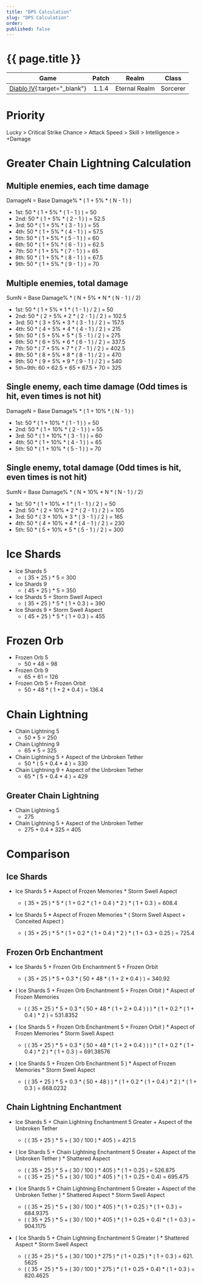 ```yaml
---
title: "DPS Calculation"
slug: "DPS Calculation"
order: 
published: false
---
```


# {{ page.title }}

|                             Game                             | Patch |     Realm     |  Class   |
| :----------------------------------------------------------: | :---: | :-----------: | :------: |
| [Diablo IV](https://diablo4.blizzard.com/){:target="_blank"} | 1.1.4 | Eternal Realm | Sorcerer |

# Priority
Lucky > Critical Strike Chance > Attack Speed > Skill > Intelligence > +Damage

# Greater Chain Lightning Calculation

## Multiple enemies, each time damage
DamageN = Base Damage% * ( 1 + 5% * ( N - 1 ) )
- 1st: 50 * ( 1 + 5% * ( 1 - 1 ) ) = 50
- 2nd: 50 * ( 1 + 5% * ( 2 - 1 ) ) = 52.5
- 3rd: 50 * ( 1 + 5% * ( 3 - 1 ) ) = 55
- 4th: 50 * ( 1 + 5% * ( 4 - 1 ) ) = 57.5
- 5th: 50 * ( 1 + 5% * ( 5 - 1 ) ) = 60
- 6th: 50 * ( 1 + 5% * ( 6 - 1 ) ) = 62.5
- 7th: 50 * ( 1 + 5% * ( 7 - 1 ) ) = 65
- 8th: 50 * ( 1 + 5% * ( 8 - 1 ) ) = 67.5
- 9th: 50 * ( 1 + 5% * ( 9 - 1 ) ) = 70

## Multiple enemies, total damage
SumN = Base Damage% * ( N + 5% * N * ( N - 1 ) / 2)
- 1st: 50 * ( 1 + 5% * 1 * ( 1 - 1 ) / 2 ) = 50
- 2nd: 50 * ( 2 + 5% * 2 * ( 2 - 1 ) / 2 ) = 102.5
- 3rd: 50 * ( 3 + 5% * 3 * ( 3 - 1 ) / 2 ) = 157.5
- 4th: 50 * ( 4 + 5% * 4 * ( 4 - 1 ) / 2 ) = 215
- 5th: 50 * ( 5 + 5% * 5 * ( 5 - 1 ) / 2 ) = 275
- 6th: 50 * ( 6 + 5% * 6 * ( 6 - 1 ) / 2 ) = 337.5
- 7th: 50 * ( 7 + 5% * 7 * ( 7 - 1 ) / 2 ) = 402.5
- 8th: 50 * ( 8 + 5% * 8 * ( 8 - 1 ) / 2 ) = 470
- 9th: 50 * ( 9 + 5% * 9 * ( 9 - 1 ) / 2 ) = 540
- 5th~9th: 60 + 62.5 + 65 + 67.5 + 70 = 325

## Single enemy, each time damage (Odd times is hit, even times is not hit)
DamageN = Base Damage% * ( 1 + 10% * ( N - 1 ) )
- 1st: 50 * ( 1 + 10% * ( 1 - 1 ) ) = 50
- 2nd: 50 * ( 1 + 10% * ( 2 - 1 ) ) = 55
- 3rd: 50 * ( 1 + 10% * ( 3 - 1 ) ) = 60
- 4th: 50 * ( 1 + 10% * ( 4 - 1 ) ) = 65
- 5th: 50 * ( 1 + 10% * ( 5 - 1 ) ) = 70

## Single enemy, total damage (Odd times is hit, even times is not hit)
SumN = Base Damage% * ( N + 10% * N * ( N - 1 ) / 2)
- 1st: 50 * ( 1 + 10% * 1 * ( 1 - 1 ) / 2 ) = 50
- 2nd: 50 * ( 2 + 10% * 2 * ( 2 - 1 ) / 2 ) = 105
- 3rd: 50 * ( 3 + 10% * 3 * ( 3 - 1 ) / 2 ) = 165
- 4th: 50 * ( 4 + 10% * 4 * ( 4 - 1 ) / 2 ) = 230
- 5th: 50 * ( 5 + 10% * 5 * ( 5 - 1 ) / 2 ) = 300

# Ice Shards
- Ice Shards 5
  - ( 35 + 25 ) * 5 = 300
- Ice Shards 9
  - ( 45 + 25 ) * 5 = 350
- Ice Shards 5 + Storm Swell Aspect
  - ( 35 + 25 ) * 5 * ( 1 + 0.3 ) = 390
- Ice Shards 9 + Storm Swell Aspect
  - ( 45 + 25 ) * 5 * ( 1 + 0.3 ) = 455

# Frozen Orb
- Frozen Orb 5
  - 50 + 48 = 98
- Frozen Orb 9
  - 65 + 61 = 126
- Frozen Orb 5 + Frozen Orbit
  - 50 + 48 * ( 1 + 2 * 0.4 ) = 136.4

# Chain Lightning
- Chain Lightning 5
  - 50 * 5 = 250
- Chain Lightning 9
  - 65 * 5 = 325
- Chain Lightning 5 + Aspect of the Unbroken Tether
  - 50 * ( 5 + 0.4 * 4 ) = 330
- Chain Lightning 9 + Aspect of the Unbroken Tether
  - 65 * ( 5 + 0.4 * 4 ) = 429

## Greater Chain Lightning
- Chain Lightning 5
  - 275
- Chain Lightning 5 + Aspect of the Unbroken Tether
  - 275 + 0.4 * 325 = 405

# Comparison

## Ice Shards
- Ice Shards 5 * Aspect of Frozen Memories * Storm Swell Aspect
  - ( 35 + 25 ) * 5 * ( 1 + 0.2 * ( 1 + 0.4 ) * 2 ) * ( 1 + 0.3 ) = 608.4

- Ice Shards 5 * Aspect of Frozen Memories * ( Storm Swell Aspect + Conceited Aspect )
  - ( 35 + 25 ) * 5 * ( 1 + 0.2 * ( 1 + 0.4 ) * 2 ) * ( 1 + 0.3 + 0.25 ) = 725.4

## Frozen Orb Enchantment
- Ice Shards 5 + Frozen Orb Enchantment 5 + Frozen Orbit
  - ( 35 + 25 ) * 5 + 0.3 * ( 50 + 48 * ( 1 + 2 * 0.4 ) ) = 340.92

- ( Ice Shards 5 + Frozen Orb Enchantment 5 + Frozen Orbit ) * Aspect of Frozen Memories
  - ( ( 35 + 25 ) * 5 + 0.3 * ( 50 + 48 * ( 1 + 2 * 0.4 ) ) ) * ( 1 + 0.2 * ( 1 + 0.4 ) * 2 ) = 531.8352

- ( Ice Shards 5 + Frozen Orb Enchantment 5 + Frozen Orbit ) * Aspect of Frozen Memories * Storm Swell Aspect
  - ( ( 35 + 25 ) * 5 + 0.3 * ( 50 + 48 * ( 1 + 2 * 0.4 ) ) ) * ( 1 + 0.2 * ( 1 + 0.4 ) * 2 ) * ( 1 + 0.3 ) = 691.38576

- ( Ice Shards 5 + Frozen Orb Enchantment 5 ) * Aspect of Frozen Memories * Storm Swell Aspect
  - ( ( 35 + 25 ) * 5 + 0.3 * ( 50 + 48 ) ) * ( 1 + 0.2 * ( 1 + 0.4 ) * 2 ) * ( 1 + 0.3 ) = 668.0232

## Chain Lightning Enchantment
- Ice Shards 5 + Chain Lightning Enchantment 5 Greater + Aspect of the Unbroken Tether
  - ( ( 35 + 25 ) * 5 + ( 30 / 100 ) * 405 ) = 421.5

- ( Ice Shards 5 + Chain Lightning Enchantment 5 Greater + Aspect of the Unbroken Tether ) * Shattered Aspect
  - ( ( 35 + 25 ) * 5 + ( 30 / 100 ) * 405 ) * ( 1 + 0.25 ) = 526.875
  - ( ( 35 + 25 ) * 5 + ( 30 / 100 ) * 405 ) * ( 1 + 0.25 + 0.4) = 695.475

- ( Ice Shards 5 + Chain Lightning Enchantment 5 Greater + Aspect of the Unbroken Tether ) * Shattered Aspect * Storm Swell Aspect
  - ( ( 35 + 25 ) * 5 + ( 30 / 100 ) * 405 ) * ( 1 + 0.25 ) * ( 1 + 0.3 ) = 684.9375
  - ( ( 35 + 25 ) * 5 + ( 30 / 100 ) * 405 ) * ( 1 + 0.25 + 0.4) * ( 1 + 0.3 ) = 904.1175

- ( Ice Shards 5 + Chain Lightning Enchantment 5 Greater ) * Shattered Aspect * Storm Swell Aspect
  - ( ( 35 + 25 ) * 5 + ( 30 / 100 ) * 275 ) * ( 1 + 0.25 ) * ( 1 + 0.3 ) = 621.  5625
  - ( ( 35 + 25 ) * 5 + ( 30 / 100 ) * 275 ) * ( 1 + 0.25 + 0.4) * ( 1 + 0.3 ) = 820.4625
